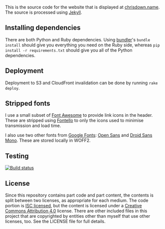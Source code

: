 This is the source code for the website that is displayed at
[chrisdown.name][]. The source is processed using [Jekyll][].

[chrisdown.name]: https://chrisdown.name
[Jekyll]: http://jekyllrb.com

## Installing dependencies

There are both Python and Ruby dependencies. Using [bundler][]'s `bundle
install` should give you everything you need on the Ruby side, whereas `pip
install -r requirements.txt` should give you all of the Python dependencies.

[bundler]: http://bundler.io/

## Deployment

Deployment to S3 and CloudFront invalidation can be done by running `rake
deploy`.

## Stripped fonts

I use a small subset of [Font Awesome][] to provide link icons in the header.
These are stripped using [Fontello][] to only the icons used to minimise
transmission and load time.

I also use two other fonts from [Google Fonts][]: [Open Sans][] and [Droid Sans
Mono][]. These are stored locally in WOFF2.

[Font Awesome]: http://fortawesome.github.io/Font-Awesome/
[Fontello]: http://fontello.com
[Google Fonts]: https://www.google.com/fonts
[Open Sans]: http://www.google.com/fonts/specimen/Open+Sans
[Droid Sans Mono]: http://www.google.com/fonts/specimen/Droid+Sans+Mono

## Testing

[![Build status][travis-image]][travis-builds]

[travis-builds]: https://travis-ci.org/cdown/chrisdown.name
[travis-image]: https://travis-ci.org/cdown/chrisdown.name.png?branch=master

## License

Since this repository contains part code and part content, the contents is
split between two licenses, as appropriate for each medium. The code portion is
[ISC licensed][isc], but the content is licensed under a [Creative Commons
Attribution 4.0][cc] license. There are other included files in this project
that are copyrighted by entities other than myself that use other licenses,
too. See the LICENSE file for full details.

[isc]: http://en.wikipedia.org/wiki/ISC_license
[cc]: http://creativecommons.org/licenses/by/4.0/
